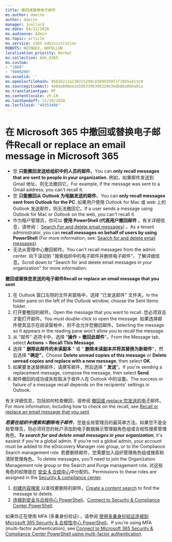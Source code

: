 ```yaml
---
title: 撤回或替换电子邮件
ms.author: daeite
author: daeite
manager: joallard
ms.date: 04/21/2020
ms.audience: Admin
ms.topic: article
ms.service: o365-administration
ROBOTS: NOINDEX, NOFOLLOW
localization_priority: Normal
ms.collection: Adm_O365
ms.custom:
- "1860"
- "9000260"
ms.assetid: ''
ms.openlocfilehash: 05016213a1387c5290cb5899359f1f10b5a413c0
ms.sourcegitcommit: 4e0ae808ee2a586339b396320e3edb8ba066a91a
ms.translationtype: MT
ms.contentlocale: zh-CN
ms.lasthandoff: 11/19/2020
ms.locfileid: "49353496"
---
```

# <a name="recall-or-replace-an-email-message-in-microsoft-365"></a><span data-ttu-id="0d087-102">在 Microsoft 365 中撤回或替换电子邮件</span><span class="sxs-lookup"><span data-stu-id="0d087-102">Recall or replace an email message in Microsoft 365</span></span>

- <span data-ttu-id="0d087-103">您 **只能撤回发送给组织中的人员的邮件**。</span><span class="sxs-lookup"><span data-stu-id="0d087-103">You can **only recall messages that are sent to people in your organization**.</span></span> <span data-ttu-id="0d087-104">例如，如果邮件发送到 Gmail 地址，则无法撤回它。</span><span class="sxs-lookup"><span data-stu-id="0d087-104">For example, if the message was sent to a Gmail address, you can't recall it.</span></span>
- <span data-ttu-id="0d087-105">您 **只能撤回从 Outlook 为电脑发送的邮件**。</span><span class="sxs-lookup"><span data-stu-id="0d087-105">You can **only recall messages sent from Outlook for the PC**.</span></span> <span data-ttu-id="0d087-106">如果用户使用 Outlook for Mac 或 web 上的 Outlook 发送邮件，则无法撤回它。</span><span class="sxs-lookup"><span data-stu-id="0d087-106">If a user sends a message using Outlook for Mac or Outlook on the web, you can't recall it.</span></span>
- <span data-ttu-id="0d087-107">作为租户管理员，你可以 **使用 PowerShell (代表用户撤回邮件** 。有关详细信息，请参阅： [Search For and delete email messages](https://docs.microsoft.com/microsoft-365/compliance/search-for-and-delete-messages-in-your-organization)) 。</span><span class="sxs-lookup"><span data-stu-id="0d087-107">As a tenant administrator, you can **recall messages on behalf of users by using PowerShell** (For more information, see: [Search for and delete email messages](https://docs.microsoft.com/microsoft-365/compliance/search-for-and-delete-messages-in-your-organization)).</span></span>
- <span data-ttu-id="0d087-108">无法从管理中心撤回邮件。</span><span class="sxs-lookup"><span data-stu-id="0d087-108">You can't recall messages from the admin center.</span></span> <span data-ttu-id="0d087-109">向下滚动到 "搜索组织中的电子邮件并删除电子邮件"，了解详细信息。</span><span class="sxs-lookup"><span data-stu-id="0d087-109">Scroll down to "Search for and delete email messages in your organization" for more information.</span></span>

<span data-ttu-id="0d087-110">**撤回或替换您发送的电子邮件**</span><span class="sxs-lookup"><span data-stu-id="0d087-110">**Recall or replace an email message that you sent**</span></span>

1. <span data-ttu-id="0d087-111">在 Outlook 窗口左侧的文件夹窗格中，选择 "已发送邮件" 文件夹。</span><span class="sxs-lookup"><span data-stu-id="0d087-111">In the folder pane on the left of the Outlook window, choose the Sent Items folder.</span></span>
2. <span data-ttu-id="0d087-112">打开要撤回的邮件。</span><span class="sxs-lookup"><span data-stu-id="0d087-112">Open the message that you want to recall.</span></span> <span data-ttu-id="0d087-113">您必须双击才能打开邮件。</span><span class="sxs-lookup"><span data-stu-id="0d087-113">You must double-click to open the message.</span></span> <span data-ttu-id="0d087-114">如果选择邮件使其显示在阅读窗格中，则不会允许您撤回邮件。</span><span class="sxs-lookup"><span data-stu-id="0d087-114">Selecting the message so it appears in the reading pane won't allow you to recall the message.</span></span>
3. <span data-ttu-id="0d087-115">从 "邮件" 选项卡中，选择 "**操作**  >  **撤回此邮件**"。</span><span class="sxs-lookup"><span data-stu-id="0d087-115">From the Message tab, select **Actions** > **Recall This Message**.</span></span>
4. <span data-ttu-id="0d087-116">选择 " **删除此邮件的未读副本** " 或 " **删除未读副本并将其替换为新邮件**"，然后选择 **"确定"**。</span><span class="sxs-lookup"><span data-stu-id="0d087-116">Choose **Delete unread copies of this message** or **Delete unread copies and replace with a new message**, then select **OK**.</span></span>
5. <span data-ttu-id="0d087-117">如果要发送替换邮件，请撰写邮件，然后选择 " **发送**"。</span><span class="sxs-lookup"><span data-stu-id="0d087-117">If you're sending a replacement message, compose the message, then select **Send**.</span></span>
6. <span data-ttu-id="0d087-118">邮件撤回的成功或失败取决于收件人在 Outlook 中的设置。</span><span class="sxs-lookup"><span data-stu-id="0d087-118">The success or failure of a message recall depends on the recipients' settings in Outlook.</span></span>

<span data-ttu-id="0d087-119">有关详细信息，包括如何检查撤回，请参阅 [撤回或 replace 您发送的电子](https://support.office.com/article/35027f88-d655-4554-b4f8-6c0729a723a0)邮件。</span><span class="sxs-lookup"><span data-stu-id="0d087-119">For more information, including how to check on the recall, see [Recall or replace an email message that you sent](https://support.office.com/article/35027f88-d655-4554-b4f8-6c0729a723a0).</span></span>

<span data-ttu-id="0d087-120">**_若要在组织中搜索和删除电子邮件_**，您是全局管理员的最简单方法。如果您不是全局管理员，则必须将您的帐户添加到电子数据展示管理器角色组或合规性搜索管理角色。</span><span class="sxs-lookup"><span data-stu-id="0d087-120">**_To search for and delete email messages in your organization_**, it's easiest if you're a global admin. If you're not a global admin, your account must be added to the eDiscovery Manager role group, or to the Compliance Search management role.</span></span> <span data-ttu-id="0d087-121">若要删除邮件，您需要加入组织管理角色组或搜索和清除管理角色。</span><span class="sxs-lookup"><span data-stu-id="0d087-121">To delete messages, you'll need to join the Organization Management role group or the Search and Purge management role.</span></span> <span data-ttu-id="0d087-122">对这些角色的权限是在 [安全 & 合规中心](https://protection.office.com/)中分配的。</span><span class="sxs-lookup"><span data-stu-id="0d087-122">Permissions to these roles are assigned in the [Security & compliance center](https://protection.office.com/).</span></span>

1. <span data-ttu-id="0d087-123">[创建内容搜索](https://docs.microsoft.com/microsoft-365/compliance/content-search) 以查找要删除的邮件。</span><span class="sxs-lookup"><span data-stu-id="0d087-123">[Create a content search](https://docs.microsoft.com/microsoft-365/compliance/content-search) to find the message to delete.</span></span>
2. <span data-ttu-id="0d087-124">[连接到安全与合规中心 PowerShell](https://docs.microsoft.com/powershell/exchange/office-365-scc/connect-to-scc-powershell/connect-to-scc-powershell)。</span><span class="sxs-lookup"><span data-stu-id="0d087-124">[Connect to Security & Compliance Center PowerShell](https://docs.microsoft.com/powershell/exchange/office-365-scc/connect-to-scc-powershell/connect-to-scc-powershell).</span></span>

<span data-ttu-id="0d087-125">如果你正在使用 MFA (多重身份验证) ，请参阅 [使用多重身份验证连接到 Microsoft 365 Security & 合规性中心 PowerShell](https://docs.microsoft.com/powershell/exchange/office-365-scc/connect-to-scc-powershell/mfa-connect-to-scc-powershell)。</span><span class="sxs-lookup"><span data-stu-id="0d087-125">If you're using MFA (multi-factor authentication), see [Connect to Microsoft 365 Security & Compliance Center PowerShell using multi-factor authentication](https://docs.microsoft.com/powershell/exchange/office-365-scc/connect-to-scc-powershell/mfa-connect-to-scc-powershell).</span></span>
